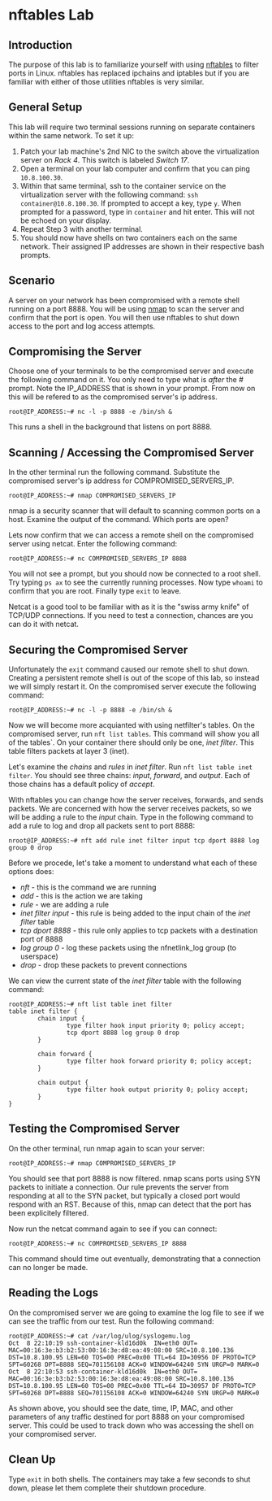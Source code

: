 # nftables Lab

## Introduction

The purpose of this lab is to familiarize yourself with using
[nftables](https://wiki.nftables.org/wiki-nftables/index.php/What_is_nftables%3F)
to filter ports in Linux. nftables has replaced ipchains and iptables but if
you are familiar with either of those utilities nftables is very similar.

## General Setup

This lab will require two terminal sessions running on separate containers
within the same network. To set it up:

1. Patch your lab machine's 2nd NIC to the switch above the virtualization
   server on *Rack 4*. This switch is labeled *Switch 17*. 
2. Open a terminal on your lab computer and confirm that you can ping
   `10.8.100.30`.
3. Within that same terminal, ssh to the container service on the
   virtualization server with the following command: `ssh container@10.8.100.30`.
   If prompted to accept a key, type `y`. When prompted for a password, type in
   `container` and hit enter. This will not be echoed on your display.
4. Repeat Step 3 with another terminal.
5. You should now have shells on two containers each on the same network. Their
   assigned IP addresses are shown in their respective bash prompts.

## Scenario

A server on your network has been compromised with a remote shell running on a
port 8888. You will be using [nmap](https://nmap.org) to scan the server and
confirm that the port is open. You will then use nftables to shut down access
to the port and log access attempts.

## Compromising the Server

Choose one of your terminals to be the compromised server and execute the
following command on it. You only need to type what is *after* the # prompt.
Note the IP_ADDRESS that is shown in your prompt. From now on this will be
refered to as the compromised server's ip address.

```console
root@IP_ADDRESS:~# nc -l -p 8888 -e /bin/sh &
```

This runs a shell in the background that listens on port 8888.

## Scanning / Accessing the Compromised Server

In the other terminal run the following command. Substitute the compromised
server's ip address for COMPROMISED_SERVERS_IP.

```console
root@IP_ADDRESS:~# nmap COMPROMISED_SERVERS_IP
```
nmap is a security scanner that will default to scanning common ports on a
host. Examine the output of the command. Which ports are open?

Lets now confirm that we can access a remote shell on the compromised server
using netcat. Enter the following command:

```console
root@IP_ADDRESS:~# nc COMPROMISED_SERVERS_IP 8888
```

You will not see a prompt, but you should now be connected to a root shell. Try
typing `ps ax` to see the currently running processes. Now type `whoami` to
confirm that you are root. Finally type `exit` to leave.

Netcat is a good tool to be familiar with as it is the "swiss army knife" of
TCP/UDP connections. If you need to test a connection, chances are you can do
it with netcat.

## Securing the Compromised Server

Unfortunately the `exit` command caused our remote shell to shut down. Creating
a persistent remote shell is out of the scope of this lab, so instead we will
simply restart it. On the compromised server execute the following command:

```console
root@IP_ADDRESS:~# nc -l -p 8888 -e /bin/sh &
```

Now we will become more acquianted with using netfilter's tables. On the
compromised server, run `nft list tables`. This command will show you all of the
tables`. On your container there should only be one, *inet filter*. This table
filters packets at layer 3 (inet).

Let's examine the *chains* and *rules* in *inet filter*. Run
`nft list table inet filter`. You should see three chains: *input*, *forward*,
and *output*. Each of those chains has a default policy of *accept*.

With nftables you can change how the server receives, forwards, and sends
packets. We are concerned with how the server receives packets, so we will be
adding a rule to the *input* chain. Type in the following command to add a rule
to log and drop all packets sent to port 8888:

```console
nroot@IP_ADDRESS:~# nft add rule inet filter input tcp dport 8888 log group 0 drop
``` 

Before we procede, let's take a moment to understand what each of these
options does:

* *nft* - this is the command we are running
* *add* - this is the action we are taking
* *rule* - we are adding a rule
* *inet filter input* - this rule is being added to the input chain of the
  *inet filter* table
* *tcp dport 8888* - this rule only applies to tcp packets with a destination
  port of 8888
* *log group 0* - log these packets using the nfnetlink_log group (to userspace)
* *drop* - drop these packets to prevent connections

We can view the current state of the *inet filter* table with the following
command:

```console
root@IP_ADDRESS:~# nft list table inet filter
table inet filter {
        chain input {
                type filter hook input priority 0; policy accept;
                tcp dport 8888 log group 0 drop
        }

        chain forward {
                type filter hook forward priority 0; policy accept;
        }

        chain output {
                type filter hook output priority 0; policy accept;
        }
}
```

## Testing the Compromised Server

On the other terminal, run nmap again to scan your server:
 
```console
root@IP_ADDRESS:~# nmap COMPROMISED_SERVERS_IP
```

You should see that port 8888 is now filtered. nmap scans ports using SYN
packets to initiate a connection. Our rule prevents the server from responding
at all to the SYN packet, but typically a closed port would respond with an
RST. Because of this, nmap can detect that the port has been explicitely
filtered.

Now run the netcat command again to see if you can connect:

```console
root@IP_ADDRESS:~# nc COMPROMISED_SERVERS_IP 8888
```

This command should time out eventually, demonstrating that a connection can no
longer be made.

## Reading the Logs

On the compromised server we are going to examine the log file to see if we can
see the traffic from our test. Run the following command:

```console
root@IP_ADDRESS:~# cat /var/log/ulog/syslogemu.log
Oct  8 22:10:19 ssh-container-kld16d0k  IN=eth0 OUT= MAC=00:16:3e:b3:b2:53:00:16:3e:d8:ea:49:08:00 SRC=10.8.100.136 DST=10.8.100.95 LEN=60 TOS=00 PREC=0x00 TTL=64 ID=30956 DF PROTO=TCP SPT=60268 DPT=8888 SEQ=701156108 ACK=0 WINDOW=64240 SYN URGP=0 MARK=0
Oct  8 22:10:53 ssh-container-kld16d0k  IN=eth0 OUT= MAC=00:16:3e:b3:b2:53:00:16:3e:d8:ea:49:08:00 SRC=10.8.100.136 DST=10.8.100.95 LEN=60 TOS=00 PREC=0x00 TTL=64 ID=30957 DF PROTO=TCP SPT=60268 DPT=8888 SEQ=701156108 ACK=0 WINDOW=64240 SYN URGP=0 MARK=0
```

As shown above, you should see the date, time, IP, MAC, and other parameters of
any traffic destined for port 8888 on your compromised server. This could be
used to track down who was accessing the shell on your compromised server.

## Clean Up

Type `exit` in both shells. The containers may take a few seconds to shut down,
please let them complete their shutdown procedure.
